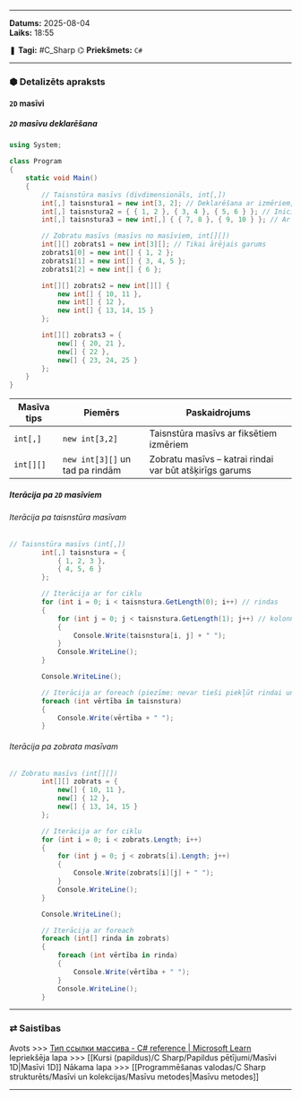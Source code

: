 ___

**Datums:** 2025-08-04   
**Laiks:** 18:55 

❚ **Tagi:** #C_Sharp 
⌬ **Priekšmets:**  `C#`

---
### ⬢ Detalizēts apraksts
#### `2D` masīvi

##### `2D` masīvu deklarēšana

```csharp
using System;

class Program
{
    static void Main()
    {
        // Taisnstūra masīvs (divdimensionāls, int[,])
        int[,] taisnstura1 = new int[3, 2]; // Deklarēšana ar izmēriem, bez inicializācijas
        int[,] taisnstura2 = { { 1, 2 }, { 3, 4 }, { 5, 6 } }; // Inicializācija deklarējot
        int[,] taisnstura3 = new int[,] { { 7, 8 }, { 9, 10 } }; // Ar norādītu tipu

        // Zobratu masīvs (masīvs no masīviem, int[][])
        int[][] zobrats1 = new int[3][]; // Tikai ārējais garums
        zobrats1[0] = new int[] { 1, 2 };
        zobrats1[1] = new int[] { 3, 4, 5 };
        zobrats1[2] = new int[] { 6 };

        int[][] zobrats2 = new int[][] {
            new int[] { 10, 11 },
            new int[] { 12 },
            new int[] { 13, 14, 15 }
        };

        int[][] zobrats3 = {
            new[] { 20, 21 },
            new[] { 22 },
            new[] { 23, 24, 25 }
        };
    }
}
```

|Masīva tips|Piemērs|Paskaidrojums|
|---|---|---|
|`int[,]`|`new int[3,2]`|Taisnstūra masīvs ar fiksētiem izmēriem|
|`int[][]`|`new int[3][]` un tad pa rindām|Zobratu masīvs – katrai rindai var būt atšķirīgs garums|

##### Iterācija pa `2D` masīviem

###### Iterācija pa taisnstūra masīvam

```csharp
// Taisnstūra masīvs (int[,])
        int[,] taisnstura = {
            { 1, 2, 3 },
            { 4, 5, 6 }
        };

        // Iterācija ar for ciklu
        for (int i = 0; i < taisnstura.GetLength(0); i++) // rindas
        {
            for (int j = 0; j < taisnstura.GetLength(1); j++) // kolonnas
            {
                Console.Write(taisnstura[i, j] + " ");
            }
            Console.WriteLine();
        }

        Console.WriteLine();

        // Iterācija ar foreach (piezīme: nevar tieši piekļūt rindai un kolonnai)
        foreach (int vērtība in taisnstura)
        {
            Console.Write(vērtība + " ");
        }
```

###### Iterācija pa zobrata masīvam

```csharp
// Zobratu masīvs (int[][])
        int[][] zobrats = {
            new[] { 10, 11 },
            new[] { 12 },
            new[] { 13, 14, 15 }
        };

        // Iterācija ar for ciklu
        for (int i = 0; i < zobrats.Length; i++)
        {
            for (int j = 0; j < zobrats[i].Length; j++)
            {
                Console.Write(zobrats[i][j] + " ");
            }
            Console.WriteLine();
        }

        Console.WriteLine();

        // Iterācija ar foreach
        foreach (int[] rinda in zobrats)
        {
            foreach (int vērtība in rinda)
            {
                Console.Write(vērtība + " ");
            }
            Console.WriteLine();
        }
```

---
### ⇄ Saistības

Avots >>> [Тип ссылки массива - C# reference \| Microsoft Learn](https://learn.microsoft.com/ru-ru/dotnet/csharp/language-reference/builtin-types/arrays#multidimensional-arrays)
Iepriekšēja lapa >>> [[Kursi (papildus)/C Sharp/Papildus pētījumi/Masīvi 1D|Masīvi 1D]]
Nākama lapa >>> [[Programmēšanas valodas/C Sharp strukturēts/Masīvi un kolekcijas/Masīvu metodes|Masīvu metodes]]

___